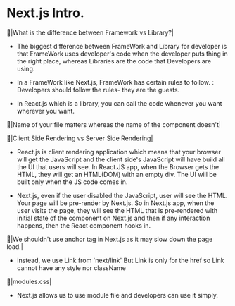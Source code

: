 # Next.js Intro.

🌟|What is the difference between Framework vs Library?|

-   The biggest difference between FrameWork and Library for developer is that FrameWork uses developer's code when the developer puts thing in the right place, whereas Libraries are the code that Developers are using.

-   In a FrameWork like Next.js, FrameWork has certain rules to follow. : Developers should follow the rules- they are the guests.

-   In React.js which is a library, you can call the code whenever you want wherever you want.

🌟|Name of your file matters whereas the name of the component doesn't|

🌟|Client Side Rendering vs Server Side Rendering|

-   React.js is client rendering application which means that your browser will get the JavaScript and the client side's JavaScript will have build all the UI that users will see. In React.JS app, when the Browser gets the HTML, they will get an HTML(DOM) with an empty div. The UI will be built only when the JS code comes in.

-   Next.js, even if the user disabled the JavaScript, user will see the HTML. Your page will be pre-render by Next.js. So in Next.js app, when the user visits the page, they will see the HTML that is pre-rendered with initial state of the component on Next.js and then if any interaction happens, then the React component hooks in.

🌟|We shouldn't use anchor tag in Next.js as it may slow down the page load.|

-   instead, we use Link from 'next/link' But Link is only for the href so Link cannot have any style nor className

🌟|modules.css|

-   Next.js allows us to use module file and developers can use it simply.
